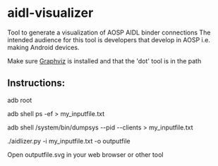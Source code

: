 # aidl-visualizer
Tool to generate a visualization of AOSP AIDL binder connections
The intended audience for this tool is developers that develop in AOSP
i.e. making Android devices.

Make sure [Graphviz](https://graphviz.org) is installed and that the 'dot' tool is in the path

## Instructions:

adb root

adb shell ps -ef > my_inputfile.txt

adb shell /system/bin/dumpsys --pid --clients > my_inputfile.txt

./aidlizer.py -i my_inputfile.txt -o outputfile


Open outputfile.svg in your web browser or other tool


